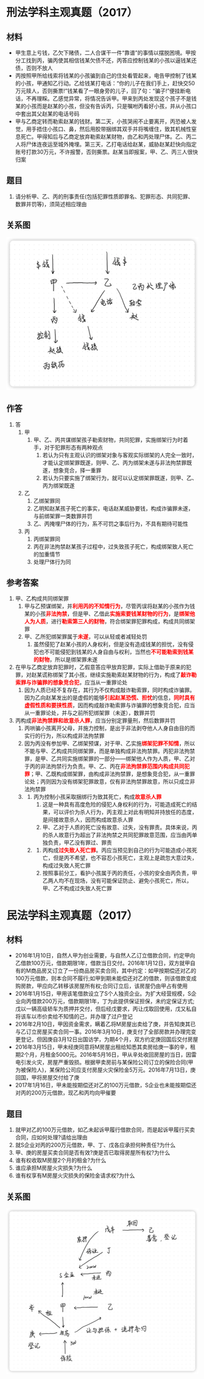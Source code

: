 # 刑法学科主观真题（2017）

## 材料
- 甲生意上亏钱，乙欠下赌债，二人合谋干一件“靠谱”的事情以摆脱困境。甲按分工找到丙，骗丙使其相信钱某欠债不还，丙答应控制钱某的小孩以逼钱某还债，否则不放人
- 丙按照甲所给线索将钱某的小孩骗到自己的住处看管起来，电告甲控制了钱某的小孩，甲通知乙行动。乙给钱某打电话：“你的儿子在我们手上，赶快交50万元赎人，否则撕票!”钱某看了一眼身旁的儿子，回了句：“骗子!”便挂断电话，不再理睬。乙感觉异常，将情况告诉甲。甲来到丙处发现这个孩子不是钱某的小孩而是赵某的小孩，但没有告诉丙，只是嘱咐丙看好小孩，并从小孩口中套出其父赵某的电话号码
- 甲与乙商定转而勒索赵某的钱财。第二天，小孩哭闹不止要离开，丙恐被人发觉，用手捂住小孩口、鼻，然后用胶带捆绑其双手并将嘴缠住，致其机械性窒息死亡。甲得知后与乙商定放弃勒索赵某财物，由乙和丙处理尸体。乙、丙二人将尸体连夜运至城外掩埋。第三天，乙打电话给赵某，威胁赵某赶快向指定账号打款30万元，不许报警，否则撕票。赵某当即报案，甲、乙、丙三人很快归案

## 题目
1. 请分析甲、乙、丙的刑事责任(包括犯罪性质即罪名、犯罪形态、共同犯罪、数罪并罚等)，须简述相应理由

## 关系图
![关系图](iShot_2024-09-20_18.34.43.png)

## 作答
1. 答
    1. 甲
       1. 甲、乙、丙共谋绑架孩子勒索财物，共同犯罪，实施绑架行为时着手，对于犯罪形态有两种观点
          1. 若认为只有主观认识的绑架对象与客观实际绑架的人完全一致时，才能认定绑架罪既遂，则甲、乙、丙为绑架未遂与非法拘禁罪既遂，想象竞合，择一重罪
          2. 若认为只要实施了绑架行为，就可以认定绑架罪既遂，则甲、乙、丙为绑架既遂
    2. 乙
       1. 乙绑架罪同
       2. 乙明知赵某孩子死亡的事实，电话赵某威胁要钱，构成诈骗罪未遂，与前绑架罪一类数罪并罚
       3. 乙、丙掩埋尸体的行为，系不可罚之事后行为，不具有期待可能性
    3. 丙
       1. 丙绑架罪同
       2. 丙在非法拘禁赵某孩子过程中，过失致孩子死亡，构成绑架致人死亡的加重情节
       3. 处理尸体行为同

## 参考答案
1. 甲、乙构成共同绑架罪
   1. 甲与乙预谋绑架，并<strong style="color: red;">利用丙的不知情行为</strong>，尽管丙误将赵某的小孩作为钱某的小孩<strong style="color: red;">非法拘禁</strong>，但是甲、乙借此<strong style="color: red;">实施索要钱某财物的行为</strong>，是<strong style="color: red;">绑架他人为人质</strong>，进行<strong style="color: red;">勒索第三人的财物</strong>，符合绑架罪犯罪构成，构成共同绑架罪
   2. 甲、乙所犯绑架罪属于<strong style="color: red;">未遂</strong>，可以从轻或者减轻处罚
      1. 虽然侵犯了赵某小孩的人身权利，但是没有造成钱某的担忧，没有侵犯也不可能侵犯到钱某的人身自由与权利，当然也<strong style="color: red;">不可能勒索到钱某的财物</strong>，所以是绑架罪未遂
2. 在甲与乙商定放弃犯罪时，乙假意答应甲放弃犯罪，实际上借助于原来的犯罪，对赵某谎称绑架了其小孩，继续实施勒索赵某财物的行为，构成了<strong style="color: red;">敲诈勒索罪与诈骗罪的想象竞合犯</strong>，应当从一重罪论处
   1. 因为人质已经不复存在，其行为不仅构成敲诈勒索罪，同时构成诈骗罪。因为乙向赵某发出的是虚假的能够<strong style="color: red;">引起赵某恐慌、担忧</strong>的信息，<strong style="color: red;">同时具有虚假性质和要挟性质</strong>，因而构成敲诈勒索罪与诈骗罪的想象竞合犯，应当从一重罪论处，并与之前所犯绑架罪（未遂），数罪并罚
3. 丙构成<strong style="color: red;">非法拘禁罪和故意杀人罪</strong>，应当分别定罪量刑，然后数罪并罚
   1. 丙哄骗小孩离开父母，并施力控制，是出于非法剥夺他人人身自由目的而实行的行为，所以构成非法拘禁罪
   2. 因为丙没有参加甲、乙绑架预谋，对于甲、乙实施<strong style="color: red;">绑架犯罪不知情</strong>，所以不能与甲、乙构成共同绑架罪，而是单独构成非法拘禁罪。丙犯非法拘禁罪，是甲、乙共同实施绑架罪的一部分——绑架他人作为人质，甲、乙对于丙的非法拘禁行为负责。甲、乙、丙在<strong style="color: red;">非法拘禁罪范围内构成共同犯罪</strong>；甲、乙既构成绑架罪，由构成非法拘禁罪，是想象竞合犯，从一重罪论处；丙则因为没有绑架犯罪故意，仅有非法拘禁罪故意，所以只成立非法拘禁罪
   3. 1. 丙为控制小孩采取捆绑行为致其死亡，构成<strong style="color: red;">故意杀人罪</strong>
         1. 这是一种具有高度危险的侵犯人身权利的行为，可能造成死亡的结果，可以评价为杀人行为，丙主观上对此有明知并持放任的态度，是间接故意杀人，因而构成故意杀人罪
         2. 甲、乙对于人质的死亡没有故意、过失，没有罪责。具体来说，丙的杀人故意行为超出了非法拘禁之共同犯罪故意范围，应当由丙单独负责，甲乙没有罪过、罪责
      2. 1. 丙构成<strong style="color: red;">过失致人死亡罪</strong>。丙应当预见到自己的行为可能造成小孩死亡，但是丙不希望，也不容忍小孩死亡，主观上是疏忽大意过失，构成过失致人死亡罪
         2. 按照事前分工，看护小孩属于丙的责任，小孩的安全由丙负责，甲乙两人均不在现场，没有可能保证防止、避免小孩死亡，所以，甲、乙不构成过失致人死亡罪

# 民法学科主观真题（2017）

## 材料
- 2016年1月10日，自然人甲为创业需要，与自然人乙订立借款合同，约定甲向乙借款100万元，借款期限1年，借款当日交付。2016年1月12日，双方就甲自有的M商品房又订立了一份商品房买卖合同，其中约定：如甲按期偿还对乙的100万元借款，则本合同不履行;如甲到期未能偿还对乙的借款，则该借款变成购房款，甲应向乙转移该房屋所有权;合同订立后，该房屋仍由甲占有使用
- 2016年1月15日，甲用该笔借款设立了S个人独资企业。为扩大经营规模，S企业向丙借款200万元，借款期限1年，丁为此提供保证担保，未约定保证方式;戊以一辆高级轿车为质押并交付，但后经戊要求，丙让戊取回使用，戊又私自将该车以市价卖给不知情的己，并办理了过户登记
- 2016年2月10日，甲因资金需求，瞒着乙将M房屋出卖给了庚，并告知庚其已与乙订立房屋买卖合同一事。2016年3月10日，庚支付了全部房款并办理完变更登记，但因庚自3月12日出国访学，为期4个月，双方约定庚回国后交付房屋
- 2016年3月15日，甲未经庚同意将M房屋出租给知悉其卖房给庚一事的辛，租期2个月，月租金5000元。2016年5月16日，甲从辛处收回房屋的当日，因雷电引发火灾，房屋严重毁损。根据甲卖房前与某保险公司订立的保险合同(甲为被保险人)，某保险公司应支付房屋火灾保险金5万元。2016年7月13日，庚回国，甲将房屋交付给了庚
- 2017年1月16日，甲未能按期偿还对乙的100万元借款，S企业也未能按期偿还对丙的200万元借款，现乙和丙均向甲催要

## 题目
1. 就甲对乙的100万元借款，如乙未起诉甲履行借款合同，而是起诉甲履行买卖合同，应如何处理?请给出理由
2. 就S企业对丙的200万元借款，甲、丁、戊各应承担何种责任?为什么
3. 甲、庚的房屋买卖合同是否有效?庚是否已取得房屋所有权?为什么
4. 谁有权收取M房屋2个月的租金?为什么
5. 谁应承担M房屋火灾损失?为什么
6. 谁有权享有M房屋火灾损失的保险金请求权?为什么

## 关系图
![关系图](iShot_2024-09-21_00.11.51.png)